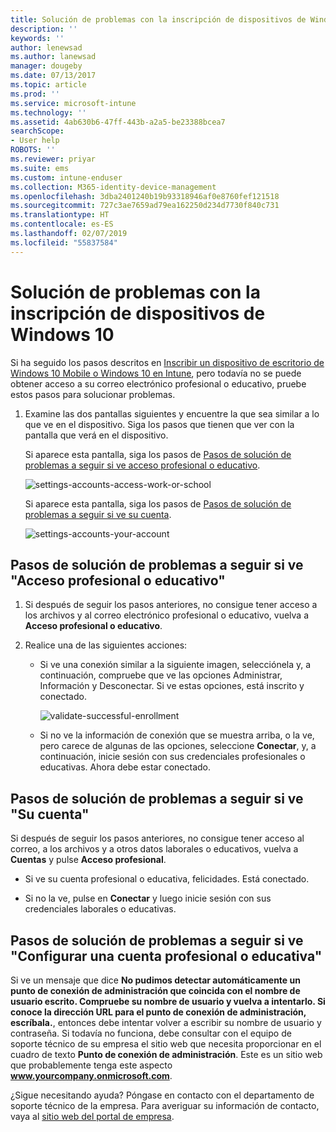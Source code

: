 ```yaml
---
title: Solución de problemas con la inscripción de dispositivos de Windows 10 | Microsoft Docs
description: ''
keywords: ''
author: lenewsad
ms.author: lanewsad
manager: dougeby
ms.date: 07/13/2017
ms.topic: article
ms.prod: ''
ms.service: microsoft-intune
ms.technology: ''
ms.assetid: 4ab630b6-47ff-443b-a2a5-be23388bcea7
searchScope:
- User help
ROBOTS: ''
ms.reviewer: priyar
ms.suite: ems
ms.custom: intune-enduser
ms.collection: M365-identity-device-management
ms.openlocfilehash: 3dba2401240b19b93318946af0e8760fef121518
ms.sourcegitcommit: 727c3ae7659ad79ea162250d234d7730f840c731
ms.translationtype: HT
ms.contentlocale: es-ES
ms.lasthandoff: 02/07/2019
ms.locfileid: "55837584"
---
```

# <a name="troubleshoot-your-windows-10-device-enrollment"></a>Solución de problemas con la inscripción de dispositivos de Windows 10
Si ha seguido los pasos descritos en [Inscribir un dispositivo de escritorio de Windows 10 Mobile o Windows 10 en Intune](enroll-your-w10-phone-or-w10-pc-windows.md), pero todavía no se puede obtener acceso a su correo electrónico profesional o educativo, pruebe estos pasos para solucionar problemas.

1.  Examine las dos pantallas siguientes y encuentre la que sea similar a lo que ve en el dispositivo. Siga los pasos que tienen que ver con la pantalla que verá en el dispositivo.

    Si aparece esta pantalla, siga los pasos de [Pasos de solución de problemas a seguir si ve acceso profesional o educativo](#troubleshooting-steps-to-follow-if-you-see-access-work-or-school).

    ![settings-accounts-access-work-or-school](./media/w10-enroll-rs1-connect-to-work-or-school.png)

    Si aparece esta pantalla, siga los pasos de [Pasos de solución de problemas a seguir si ve su cuenta](#troubleshooting-steps-to-follow-if-you-see-your-account).

    ![settings-accounts-your-account](./media/W10-enroll-2-accounts-your-account.png)

## <a name="troubleshooting-steps-to-follow-if-you-see-access-work-or-school"></a>Pasos de solución de problemas a seguir si ve "Acceso profesional o educativo"

1. Si después de seguir los pasos anteriores, no consigue tener acceso a los archivos y al correo electrónico profesional o educativo, vuelva a **Acceso profesional o educativo**.

2. Realice una de las siguientes acciones:

   - Si ve una conexión similar a la siguiente imagen, selecciónela y, a continuación, compruebe que ve las opciones Administrar, Información y Desconectar. Si ve estas opciones, está inscrito y conectado.

     ![validate-successful-enrollment](./media/w10-enroll-rs1-validate-successful-enrollment.png)

   - Si no ve la información de conexión que se muestra arriba, o la ve, pero carece de algunas de las opciones, seleccione **Conectar**, y, a continuación, inicie sesión con sus credenciales profesionales o educativas. Ahora debe estar conectado.

## <a name="troubleshooting-steps-to-follow-if-you-see-your-account"></a>Pasos de solución de problemas a seguir si ve "Su cuenta"

Si después de seguir los pasos anteriores, no consigue tener acceso al correo, a los archivos y a otros datos laborales o educativos, vuelva a **Cuentas** y pulse **Acceso profesional**.

- Si ve su cuenta profesional o educativa, felicidades. Está conectado.

- Si no la ve, pulse en **Conectar** y luego inicie sesión con sus credenciales laborales o educativas.

## <a name="troubleshooting-steps-to-follow-if-you-see-set-up-a-work-or-school-account"></a>Pasos de solución de problemas a seguir si ve "Configurar una cuenta profesional o educativa"

Si ve un mensaje que dice <strong>No pudimos detectar automáticamente un punto de conexión de administración que coincida con el nombre de usuario escrito. Compruebe su nombre de usuario y vuelva a intentarlo. Si conoce la dirección URL para el punto de conexión de administración, escríbala.</strong>, entonces debe intentar volver a escribir su nombre de usuario y contraseña. Si todavía no funciona, debe consultar con el equipo de soporte técnico de su empresa el sitio web que necesita proporcionar en el cuadro de texto <strong>Punto de conexión de administración</strong>. Este es un sitio web que probablemente tenga este aspecto <strong>www.yourcompany.onmicrosoft.com</strong>.

¿Sigue necesitando ayuda? Póngase en contacto con el departamento de soporte técnico de la empresa. Para averiguar su información de contacto, vaya al [sitio web del portal de empresa](https://go.microsoft.com/fwlink/?linkid=2010980).
